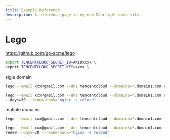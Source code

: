 ```yaml
---
title: Example Reference
description: A reference page in my new Starlight docs site.
---
```


# Lego

<https://github.com/go-acme/lego>

```bash
export TENCENTCLOUD_SECRET_ID=AKIDxxxx \
export TENCENTCLOUD_SECRET_KEY=xxxx \
```

sigle domain

```bash
lego --email xxx@gmail.com --dns tencentcloud --domains=*.domain1.com run

lego --email xxx@gmail.com --dns tencentcloud --domains=*.domain1.com run \
--days=30 --renew-hook="nginx -s reload"
```

mutiple domains

```bash
lego --email xxx@gmail.com --dns tencentcloud --domains=*.domain1.com --domains=*.domain2.com run

lego --email xxx@gmail.com --dns tencentcloud --domains=*.domain1.com --domains=*.domain2.com \
renew --days=30 --renew-hook="nginx -s reload"
```
